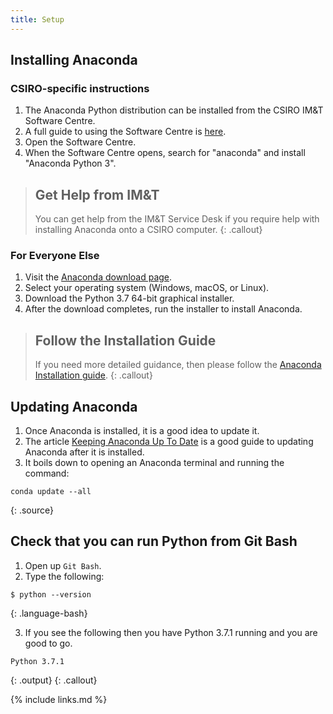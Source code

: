 ```yaml
---
title: Setup
---
```


## Installing Anaconda

### CSIRO-specific instructions

1. The Anaconda Python distribution can be installed from the CSIRO IM&T
   Software Centre.
2. A full guide to using the Software Centre is [here][csiro-software-centre].
2. Open the Software Centre.
3. When the Software Centre opens, search for "anaconda" and install "Anaconda
   Python 3".

> ## Get Help from IM&T
> 
> You can get help from the IM&T Service Desk if you require help with
> installing Anaconda onto a CSIRO computer.
{: .callout}

### For Everyone Else
1. Visit the [Anaconda download page][anaconda].
2. Select your operating system (Windows, macOS, or Linux).
3. Download the Python 3.7 64-bit graphical installer.
4. After the download completes, run the installer to install Anaconda.

> ## Follow the Installation Guide
>
> If you need more detailed guidance, then please follow the [Anaconda
> Installation guide][anaconda-installation].
{: .callout}

## Updating Anaconda

1. Once Anaconda is installed, it is a good idea to update it.
2. The article [Keeping Anaconda Up To Date][anaconda-update] is a good guide to
   updating Anaconda after it is installed.
3. It boils down to opening an Anaconda terminal and running the command:
~~~
conda update --all
~~~
{: .source}

## Check that you can run Python from Git Bash

1. Open up `Git Bash`.
2. Type the following:

~~~
$ python --version
~~~
{: .language-bash}

3. If you see the following then you have Python 3.7.1 running and you are good to go.

~~~
Python 3.7.1
~~~
{: .output}
{: .callout}

{% include links.md %}

[csiro-software-centre]: https://my.csiro.au/tasks/it-and-computing/it-hardware-and-devices/computers/desktop-software/installing-windows-software
[anaconda]: https://www.anaconda.com/distribution/
[anaconda-installation]: https://docs.anaconda.com/anaconda/install/
[anaconda-update]: https://www.anaconda.com/keeping-anaconda-date/
